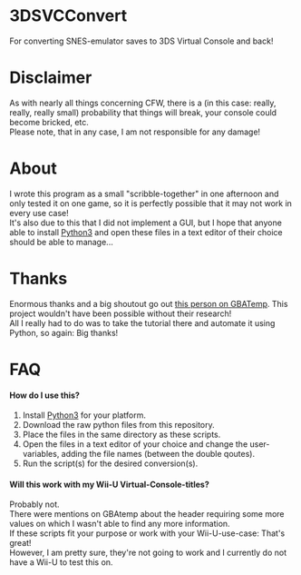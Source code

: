 # 3DSVCConvert
For converting SNES-emulator saves to 3DS Virtual Console and back!  
# Disclaimer
As with nearly all things concerning CFW, there is a (in this case: really, really, really small) probability that things will break, your console could become bricked, etc.  
Please note, that in any case, I am not responsible for any damage!  
# About
I wrote this program as a small "scribble-together" in one afternoon and only tested it on one game, so it is perfectly possible that it may not work in every use case!  
It's also due to this that I did not implement a GUI, but I hope that anyone able to install [Python3] and open these files in a text editor of their choice should be able to manage...  
# Thanks  
Enormous thanks and a big shoutout go out [this person on GBATemp][gbatemp]. This project wouldn't have been possible without their research!  
All I really had to do was to take the tutorial there and automate it using Python, so again: Big thanks!  
# FAQ  
#### How do I use this?  
1. Install [Python3] for your platform.  
2. Download the raw python files from this repository.  
3. Place the files in the same directory as these scripts.  
4. Open the files in a text editor of your choice and change the user-variables, adding the file names (between the double qoutes).  
5. Run the script(s) for the desired conversion(s).  

#### Will this work with my Wii-U Virtual-Console-titles?  
Probably not.  
There were mentions on GBAtemp about the header requiring some more values on which I wasn't able to find any more information.  
If these scripts fit your purpose or work with your Wii-U-use-case: That's great!  
However, I am pretty sure, they're not going to work and I currently do not have a Wii-U to test this on.  

[//]: #
[gbatemp]: <https://gbatemp.net/threads/research-snes-virtual-console-save-files.498334/>
[Python3]: <https://www.python.org/downloads/>

